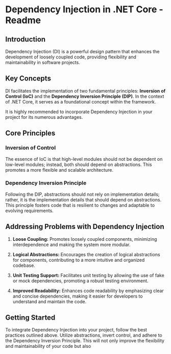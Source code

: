 # Dependency Injection in .NET Core - Readme

## Introduction

Dependency Injection (DI) is a powerful design pattern that enhances the development of loosely coupled code, providing flexibility and maintainability in software projects.

## Key Concepts

DI facilitates the implementation of two fundamental principles: **Inversion of Control (IoC)** and the **Dependency Inversion Principle (DIP)**. In the context of .NET Core, it serves as a foundational concept within the framework.

It is highly recommended to incorporate Dependency Injection in your project for its numerous advantages.

## Core Principles

### Inversion of Control

The essence of IoC is that high-level modules should not be dependent on low-level modules; instead, both should depend on abstractions. This promotes a more flexible and scalable architecture.

### Dependency Inversion Principle

Following the DIP, abstractions should not rely on implementation details; rather, it is the implementation details that should depend on abstractions. This principle fosters code that is resilient to changes and adaptable to evolving requirements.

## Addressing Problems with Dependency Injection

1. **Loose Coupling:** Promotes loosely coupled components, minimizing interdependence and making the system more modular.

2. **Logical Abstractions:** Encourages the creation of logical abstractions for components, contributing to a more intuitive and organized codebase.

3. **Unit Testing Support:** Facilitates unit testing by allowing the use of fake or mock dependencies, promoting a robust testing environment.

4. **Improved Readability:** Enhances code readability by emphasizing clear and concise dependencies, making it easier for developers to understand and maintain the code.

## Getting Started

To integrate Dependency Injection into your project, follow the best practices outlined above. Utilize abstractions, invert control, and adhere to the Dependency Inversion Principle. This will not only improve the flexibility and maintainability of your code but also
